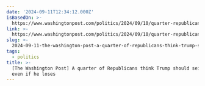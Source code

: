 ```yaml
---
date: '2024-09-11T12:34:12.000Z'
isBasedOn: >-
  https://www.washingtonpost.com/politics/2024/09/10/quarter-republicans-think-trump-should-seize-power-even-if-he-loses
link: >-
  https://www.washingtonpost.com/politics/2024/09/10/quarter-republicans-think-trump-should-seize-power-even-if-he-loses
slug: >-
  2024-09-11-the-washington-post-a-quarter-of-republicans-think-trump-should-seize-power-even-if-he-loses
tags:
  - politics
title: >-
  [The Washington Post] A quarter of Republicans think Trump should seize power
  even if he loses
---
```

 

